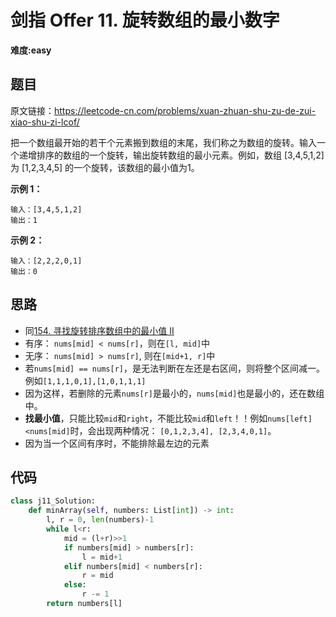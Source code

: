 # 剑指 Offer 11. 旋转数组的最小数字
**难度:easy**
## 题目
原文链接：https://leetcode-cn.com/problems/xuan-zhuan-shu-zu-de-zui-xiao-shu-zi-lcof/

把一个数组最开始的若干个元素搬到数组的末尾，我们称之为数组的旋转。输入一个递增排序的数组的一个旋转，输出旋转数组的最小元素。例如，数组 [3,4,5,1,2] 为 [1,2,3,4,5] 的一个旋转，该数组的最小值为1。  

**示例 1：**
```
输入：[3,4,5,1,2]
输出：1
```
**示例 2：**
```
输入：[2,2,2,0,1]
输出：0
```

## 思路
* 同[154. 寻找旋转排序数组中的最小值 II](https://github.com/czzbb/leetcode-python/blob/master/code/0154-%E5%AF%BB%E6%89%BE%E6%97%8B%E8%BD%AC%E6%8E%92%E5%BA%8F%E6%95%B0%E7%BB%84%E4%B8%AD%E7%9A%84%E6%9C%80%E5%B0%8F%E5%80%BC%20II.md)
* 有序： `nums[mid] < nums[r]`，则在`[l, mid]`中
* 无序： `nums[mid] > nums[r]`, 则在`[mid+1, r]`中
* 若`nums[mid] == nums[r]`，是无法判断在左还是右区间，则将整个区间减一。例如`[1,1,1,0,1],[1,0,1,1,1]`
* 因为这样，若删除的元素`nums[r]`是最小的，`nums[mid]`也是最小的，还在数组中。
* **找最小值**，只能比较`mid`和`right`，不能比较`mid`和`left`！！例如`nums[left]<nums[mid]`时，会出现两种情况： `[0,1,2,3,4], [2,3,4,0,1]`。
* 因为当一个区间有序时，不能排除最左边的元素

## 代码
```python
class j11_Solution:
    def minArray(self, numbers: List[int]) -> int:
        l, r = 0, len(numbers)-1
        while l<r:
            mid = (l+r)>>1
            if numbers[mid] > numbers[r]:
                l = mid+1
            elif numbers[mid] < numbers[r]:
                r = mid
            else:
                r -= 1
        return numbers[l]
```
